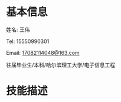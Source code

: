# 基本信息 
姓名: 王伟  

Tel: 15550990301  

Email: 17082114048@163.com  

往届毕业生/本科/哈尔滨理工大学/电子信息工程

# 技能描述
